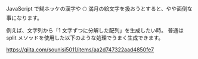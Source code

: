 JavaScript で𩸽ホッケの漢字や 🌕 満月の絵文字を扱おうとすると、やや面倒な事になります。

例えば、文字列から「1 文字ずつに分解した配列」を生成したい時。
普通は split メソッドを使用した以下のような処理でうまく生成できます。

https://qiita.com/sounisi5011/items/aa2d747322aad4850fe7
